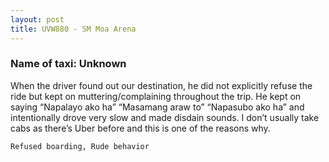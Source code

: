 ```yaml
---
layout: post
title: UVW880 - SM Moa Arena
---
```


### Name of taxi: Unknown

When the driver found out our destination, he did not explicitly refuse the ride but kept on muttering/complaining throughout the trip. He kept on saying “Napalayo ako ha” “Masamang araw to” “Napasubo ako ha” and intentionally drove very slow and made disdain sounds. I don’t usually take cabs as there’s Uber before and this is one of the reasons why.

```Refused boarding, Rude behavior```
